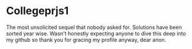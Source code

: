 # Collegeprjs1
The most unsolicited sequel that nobody asked for.
Solutions have been sorted year wise.
Wasn't honestly expecting anyone to dive this deep into my github so thank you for gracing my profile anyway, dear anon. 
